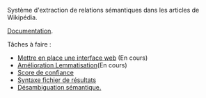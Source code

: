 Système d'extraction de relations sémantiques dans les articles de Wikipédia.

[Documentation](Documentation.md).


Tâches à faire : 
   - [Mettre en place une interface web](webAnalyser.md) (En cours)
   - [Amélioration Lemmatisation](Lemmatisation.md)(En cours)
   - [Score de confiance](ConfScore.md)
   - [Syntaxe fichier de résultats](ResultFile.md)
   - [Désambiguation sémantique.](Désambiguation.md)